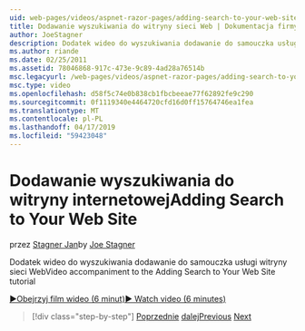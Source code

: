 ```yaml
---
uid: web-pages/videos/aspnet-razor-pages/adding-search-to-your-web-site
title: Dodawanie wyszukiwania do witryny sieci Web | Dokumentacja firmy Microsoft
author: JoeStagner
description: Dodatek wideo do wyszukiwania dodawanie do samouczka usługi witryny sieci Web
ms.author: riande
ms.date: 02/25/2011
ms.assetid: 78046868-917c-473e-9c89-4ad28a76514b
msc.legacyurl: /web-pages/videos/aspnet-razor-pages/adding-search-to-your-web-site
msc.type: video
ms.openlocfilehash: d58f5c74e0b838cb1fbcbeeae77f62892fe9c290
ms.sourcegitcommit: 0f1119340e4464720cfd16d0ff15764746ea1fea
ms.translationtype: MT
ms.contentlocale: pl-PL
ms.lasthandoff: 04/17/2019
ms.locfileid: "59423048"
---
```

# <a name="adding-search-to-your-web-site"></a><span data-ttu-id="13aa0-103">Dodawanie wyszukiwania do witryny internetowej</span><span class="sxs-lookup"><span data-stu-id="13aa0-103">Adding Search to Your Web Site</span></span>

<span data-ttu-id="13aa0-104">przez [Stagner Jan](https://github.com/JoeStagner)</span><span class="sxs-lookup"><span data-stu-id="13aa0-104">by [Joe Stagner](https://github.com/JoeStagner)</span></span>

<span data-ttu-id="13aa0-105">Dodatek wideo do wyszukiwania dodawanie do samouczka usługi witryny sieci Web</span><span class="sxs-lookup"><span data-stu-id="13aa0-105">Video accompaniment to the Adding Search to Your Web Site tutorial</span></span>

[<span data-ttu-id="13aa0-106">&#9654;Obejrzyj film wideo (6 minut)</span><span class="sxs-lookup"><span data-stu-id="13aa0-106">&#9654; Watch video (6 minutes)</span></span>](https://channel9.msdn.com/Blogs/ASP-NET-Site-Videos/adding-search-to-your-web-site)

> [!div class="step-by-step"]
> <span data-ttu-id="13aa0-107">[Poprzednie](adding-email-to-your-web-site.md)
> [dalej](adding-social-networking-to-your-website.md)</span><span class="sxs-lookup"><span data-stu-id="13aa0-107">[Previous](adding-email-to-your-web-site.md)
[Next](adding-social-networking-to-your-website.md)</span></span>
